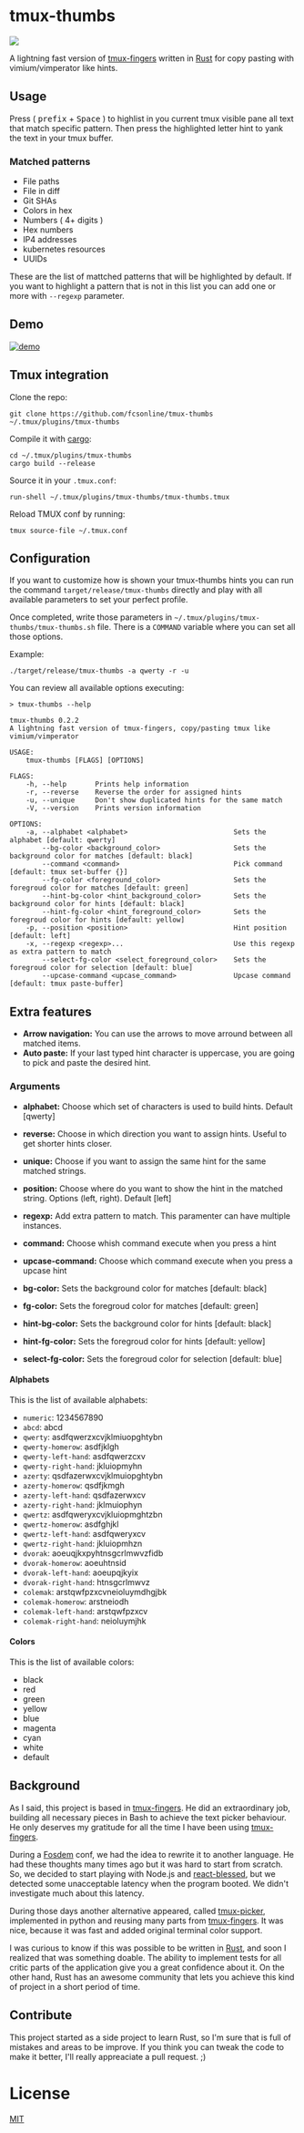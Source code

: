 # tmux-thumbs

![](https://travis-ci.com/fcsonline/tmux-thumbs.svg?branch=master)

A lightning fast version of [tmux-fingers](https://github.com/Morantron/tmux-fingers) written in [Rust](https://www.rust-lang.org/) for copy pasting with vimium/vimperator like hints.

## Usage

Press ( <kbd>prefix</kbd> + <kbd>Space</kbd> ) to highlist in you current tmux
visible pane all text that match specific pattern. Then press the highlighted
letter hint to yank the text in your tmux buffer.

### Matched patterns

- File paths
- File in diff
- Git SHAs
- Colors in hex
- Numbers ( 4+ digits )
- Hex numbers
- IP4 addresses
- kubernetes resources
- UUIDs

These are the list of mattched patterns that will be highlighted by default. If
you want to highlight a pattern that is not in this list you can add one or
more with `--regexp` parameter.

## Demo

[![demo](https://asciinema.org/a/232775.png)](https://asciinema.org/a/232775?autoplay=1)

## Tmux integration

Clone the repo:

```
git clone https://github.com/fcsonline/tmux-thumbs ~/.tmux/plugins/tmux-thumbs
```

Compile it with [cargo](https://doc.rust-lang.org/cargo/getting-started/installation.html):

```
cd ~/.tmux/plugins/tmux-thumbs
cargo build --release
```

Source it in your `.tmux.conf`:

```
run-shell ~/.tmux/plugins/tmux-thumbs/tmux-thumbs.tmux
```

Reload TMUX conf by running:

```
tmux source-file ~/.tmux.conf
```

## Configuration

If you want to customize how is shown your tmux-thumbs hints you can run the
command `target/release/tmux-thumbs` directly and play with all available
parameters to set your perfect profile.

Once completed, write those parameters in
`~/.tmux/plugins/tmux-thumbs/tmux-thumbs.sh` file. There is a `COMMAND`
variable where you can set all those options.

Example:

```
./target/release/tmux-thumbs -a qwerty -r -u
```

You can review all available options executing:

```
> tmux-thumbs --help

tmux-thumbs 0.2.2
A lightning fast version of tmux-fingers, copy/pasting tmux like vimium/vimperator

USAGE:
    tmux-thumbs [FLAGS] [OPTIONS]

FLAGS:
    -h, --help       Prints help information
    -r, --reverse    Reverse the order for assigned hints
    -u, --unique     Don't show duplicated hints for the same match
    -V, --version    Prints version information

OPTIONS:
    -a, --alphabet <alphabet>                          Sets the alphabet [default: qwerty]
        --bg-color <background_color>                  Sets the background color for matches [default: black]
        --command <command>                            Pick command [default: tmux set-buffer {}]
        --fg-color <foreground_color>                  Sets the foregroud color for matches [default: green]
        --hint-bg-color <hint_background_color>        Sets the background color for hints [default: black]
        --hint-fg-color <hint_foreground_color>        Sets the foregroud color for hints [default: yellow]
    -p, --position <position>                          Hint position [default: left]
    -x, --regexp <regexp>...                           Use this regexp as extra pattern to match
        --select-fg-color <select_foreground_color>    Sets the foregroud color for selection [default: blue]
        --upcase-command <upcase_command>              Upcase command [default: tmux paste-buffer]

```

## Extra features

- **Arrow navigation:** You can use the arrows to move arround between all matched items.
- **Auto paste:** If your last typed hint character is uppercase, you are going to pick and paste the desired hint.

### Arguments

- **alphabet:** Choose which set of characters is used to build hints. Default [qwerty]
- **reverse:** Choose in which direction you want to assign hints. Useful to get shorter hints closer.
- **unique:** Choose if you want to assign the same hint for the same matched strings.
- **position:** Choose where do you want to show the hint in the matched string. Options (left, right). Default [left]
- **regexp:** Add extra pattern to match. This paramenter can have multiple instances.
- **command:** Choose whish command execute when you press a hint
- **upcase-command:** Choose which command execute when you press a upcase hint

- **bg-color:** Sets the background color for matches [default: black]
- **fg-color:** Sets the foregroud color for matches [default: green]
- **hint-bg-color:** Sets the background color for hints [default: black]
- **hint-fg-color:** Sets the foregroud color for hints [default: yellow]
- **select-fg-color:** Sets the foregroud color for selection [default: blue]

#### Alphabets

This is the list of available alphabets:

- `numeric`: 1234567890
- `abcd`: abcd
- `qwerty`: asdfqwerzxcvjklmiuopghtybn
- `qwerty-homerow`: asdfjklgh
- `qwerty-left-hand`: asdfqwerzcxv
- `qwerty-right-hand`: jkluiopmyhn
- `azerty`: qsdfazerwxcvjklmuiopghtybn
- `azerty-homerow`: qsdfjkmgh
- `azerty-left-hand`: qsdfazerwxcv
- `azerty-right-hand`: jklmuiophyn
- `qwertz`: asdfqweryxcvjkluiopmghtzbn
- `qwertz-homerow`: asdfghjkl
- `qwertz-left-hand`: asdfqweryxcv
- `qwertz-right-hand`: jkluiopmhzn
- `dvorak`: aoeuqjkxpyhtnsgcrlmwvzfidb
- `dvorak-homerow`: aoeuhtnsid
- `dvorak-left-hand`: aoeupqjkyix
- `dvorak-right-hand`: htnsgcrlmwvz
- `colemak`: arstqwfpzxcvneioluymdhgjbk
- `colemak-homerow`: arstneiodh
- `colemak-left-hand`: arstqwfpzxcv
- `colemak-right-hand`: neioluymjhk

#### Colors

This is the list of available colors:

- black
- red
- green
- yellow
- blue
- magenta
- cyan
- white
- default

## Background

As I said, this project is based in [tmux-fingers](https://github.com/Morantron/tmux-fingers). He did an extraordinary job, building all necessary pieces in Bash to achieve the text picker behaviour. He only deserves my gratitude for all the time I have been using [tmux-fingers](https://github.com/Morantron/tmux-fingers).

During a [Fosdem](https://fosdem.org/) conf, we had the idea to rewrite it to another language. He had these thoughts many times ago but it was hard to start from scratch. So, we decided to start playing with Node.js and [react-blessed](https://github.com/Yomguithereal/react-blessed), but we detected some unacceptable latency when the program booted. We didn't investigate much about this latency.

During those days another alternative appeared, called [tmux-picker](https://github.com/RTBHOUSE/tmux-picker), implemented in python and reusing many parts from [tmux-fingers](https://github.com/Morantron/tmux-fingers). It was nice, because it was fast and added original terminal color support.

I was curious to know if this was possible to be written in [Rust](https://www.rust-lang.org/), and soon I realized that was something doable. The ability to implement tests for all critic parts of the application give you a great confidence about it. On the other hand, Rust has an awesome community that lets you achieve this kind of project in a short period of time.

## Contribute

This project started as a side project to learn Rust, so I'm sure that is full
of mistakes and areas to be improve. If you think you can tweak the code to
make it better, I'll really appreaciate a pull request. ;)

# License

[MIT](https://github.com/fcsonline/tmux-thumbs/blob/master/LICENSE)

